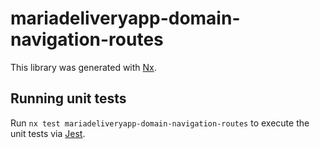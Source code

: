 # mariadeliveryapp-domain-navigation-routes

This library was generated with [Nx](https://nx.dev).

## Running unit tests

Run `nx test mariadeliveryapp-domain-navigation-routes` to execute the unit tests via [Jest](https://jestjs.io).
